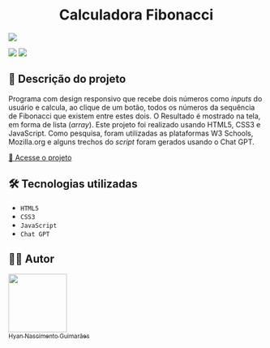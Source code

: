 <h1 align="center"> Calculadora Fibonacci </h1>

![](https://raw.githubusercontent.com/hyanguimaraes/Avaliacao_Glie/Calculadora_Fibonacci)

![](https://img.shields.io/github/forks/hyanguimaraes/Avaliacao_Glie?style=social) ![](https://img.shields.io/github/last-commit/hyanguimaraes/Avaliacao_Glie?style=plastic)

📝 Descrição do projeto
---
Programa com design responsivo que recebe dois números como _inputs_ do usuário e calcula, ao clique de um botão, todos os números da sequência de Fibonacci que existem entre estes dois. O Resultado é mostrado na tela, em forma de lista (_array_).
Este projeto foi realizado usando HTML5, CSS3 e JavaScript. Como pesquisa, foram utilizadas as plataformas W3 Schools, Mozilla.org e alguns trechos do _script_ foram gerados usando o Chat GPT.

[🔗 Acesse o projeto](https://hyanguimaraes.github.io/Avaliacao_Glie/)


🛠️ Tecnologias utilizadas
---
- ``HTML5``
- ``CSS3``
- ``JavaScript``
- ``Chat GPT``

✍🏻 Autor
---
 [<img src="https://avatars.githubusercontent.com/u/112709798?s=400&u=bf197a3880a44c701b3303e07c052a74cb8d96b1&v=4" width=115><br><sub>Hyan Nascimento Guimarães</sub>](https://github.com/hyanguimaraes)